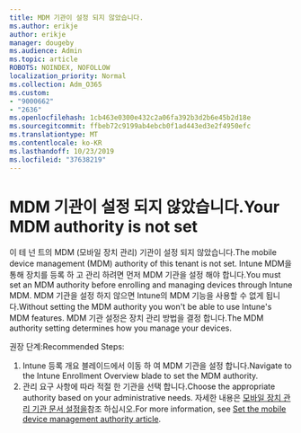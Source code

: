 ```yaml
---
title: MDM 기관이 설정 되지 않았습니다.
ms.author: erikje
author: erikje
manager: dougeby
ms.audience: Admin
ms.topic: article
ROBOTS: NOINDEX, NOFOLLOW
localization_priority: Normal
ms.collection: Adm_O365
ms.custom:
- "9000662"
- "2636"
ms.openlocfilehash: 1cb463e0300e432c2a06fa392b3d2b6e45b2d18e
ms.sourcegitcommit: ffbeb72c9199ab4ebcb0f1ad443ed3e2f4950efc
ms.translationtype: MT
ms.contentlocale: ko-KR
ms.lasthandoff: 10/23/2019
ms.locfileid: "37638219"
---
```

# <a name="your-mdm-authority-is-not-set"></a><span data-ttu-id="d2cf7-102">MDM 기관이 설정 되지 않았습니다.</span><span class="sxs-lookup"><span data-stu-id="d2cf7-102">Your MDM authority is not set</span></span>

<span data-ttu-id="d2cf7-103">이 테 넌 트의 MDM (모바일 장치 관리) 기관이 설정 되지 않았습니다.</span><span class="sxs-lookup"><span data-stu-id="d2cf7-103">The mobile device management (MDM) authority of this tenant is not set.</span></span> <span data-ttu-id="d2cf7-104">Intune MDM을 통해 장치를 등록 하 고 관리 하려면 먼저 MDM 기관을 설정 해야 합니다.</span><span class="sxs-lookup"><span data-stu-id="d2cf7-104">You must set an MDM authority before enrolling and managing devices through Intune MDM.</span></span> <span data-ttu-id="d2cf7-105">MDM 기관을 설정 하지 않으면 Intune의 MDM 기능을 사용할 수 없게 됩니다.</span><span class="sxs-lookup"><span data-stu-id="d2cf7-105">Without setting the MDM authority you won't be able to use Intune's MDM features.</span></span> <span data-ttu-id="d2cf7-106">MDM 기관 설정은 장치 관리 방법을 결정 합니다.</span><span class="sxs-lookup"><span data-stu-id="d2cf7-106">The MDM authority setting determines how you manage your devices.</span></span>

<span data-ttu-id="d2cf7-107">권장 단계:</span><span class="sxs-lookup"><span data-stu-id="d2cf7-107">Recommended Steps:</span></span>
1. <span data-ttu-id="d2cf7-108">Intune 등록 개요 블레이드에서 이동 하 여 MDM 기관을 설정 합니다.</span><span class="sxs-lookup"><span data-stu-id="d2cf7-108">Navigate to the Intune Enrollment Overview blade to set the MDM authority.</span></span>
2. <span data-ttu-id="d2cf7-109">관리 요구 사항에 따라 적절 한 기관을 선택 합니다.</span><span class="sxs-lookup"><span data-stu-id="d2cf7-109">Choose the appropriate authority based on your administrative needs.</span></span> <span data-ttu-id="d2cf7-110">자세한 내용은 [모바일 장치 관리 기관 문서 설정을](https://docs.microsoft.com/intune/mdm-authority-set)참조 하십시오.</span><span class="sxs-lookup"><span data-stu-id="d2cf7-110">For more information, see [Set the mobile device management authority article](https://docs.microsoft.com/intune/mdm-authority-set).</span></span>